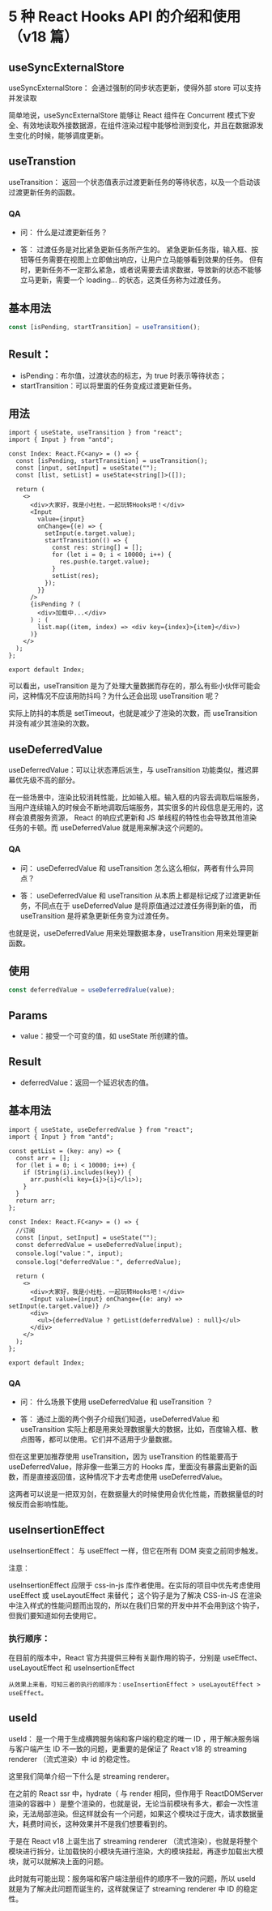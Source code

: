 # 5 种 React Hooks API 的介绍和使用（v18 篇）

## useSyncExternalStore

useSyncExternalStore： 会通过强制的同步状态更新，使得外部 store 可以支持并发读取

简单地说，useSyncExternalStore 能够让 React 组件在 Concurrent 模式下安全、有效地读取外接数据源，在组件渲染过程中能够检测到变化，并且在数据源发生变化的时候，能够调度更新。

## useTranstion

useTransition： 返回一个状态值表示过渡更新任务的等待状态，以及一个启动该过渡更新任务的函数。

### QA

- 问：
  什么是过渡更新任务？

- 答：
  过渡任务是对比紧急更新任务所产生的。
  紧急更新任务指，输入框、按钮等任务需要在视图上立即做出响应，让用户立马能够看到效果的任务。
  但有时，更新任务不一定那么紧急，或者说需要去请求数据，导致新的状态不能够立马更新，需要一个 loading... 的状态，这类任务称为过渡任务。

## 基本用法

```ts
const [isPending, startTransition] = useTransition();
```

## Result：

- isPending：布尔值，过渡状态的标志，为 true 时表示等待状态；
- startTransition：可以将里面的任务变成过渡更新任务。

## 用法

```tsx
import { useState, useTransition } from "react";
import { Input } from "antd";

const Index: React.FC<any> = () => {
  const [isPending, startTransition] = useTransition();
  const [input, setInput] = useState("");
  const [list, setList] = useState<string[]>([]);

  return (
    <>
      <div>大家好，我是小杜杜，一起玩转Hooks吧！</div>
      <Input
        value={input}
        onChange={(e) => {
          setInput(e.target.value);
          startTransition(() => {
            const res: string[] = [];
            for (let i = 0; i < 10000; i++) {
              res.push(e.target.value);
            }
            setList(res);
          });
        }}
      />
      {isPending ? (
        <div>加载中...</div>
      ) : (
        list.map((item, index) => <div key={index}>{item}</div>)
      )}
    </>
  );
};

export default Index;
```

可以看出，useTransition 是为了处理大量数据而存在的，那么有些小伙伴可能会问，这种情况不应该用防抖吗？为什么还会出现 useTransition 呢？

实际上防抖的本质是 setTimeout，也就是减少了渲染的次数，而 useTransition 并没有减少其渲染的次数。

## useDeferredValue

useDeferredValue：可以让状态滞后派生，与 useTransition 功能类似，推迟屏幕优先级不高的部分。

在一些场景中，渲染比较消耗性能，比如输入框。输入框的内容去调取后端服务，当用户连续输入的时候会不断地调取后端服务，其实很多的片段信息是无用的，这样会浪费服务资源， React 的响应式更新和 JS 单线程的特性也会导致其他渲染任务的卡顿。而 useDeferredValue 就是用来解决这个问题的。

### QA

- 问：
  useDeferredValue 和 useTransition 怎么这么相似，两者有什么异同点？

- 答：
  useDeferredValue 和 useTransition 从本质上都是标记成了过渡更新任务，不同点在于 useDeferredValue 是将原值通过过渡任务得到新的值， 而 useTransition 是将紧急更新任务变为过渡任务。

也就是说，useDeferredValue 用来处理数据本身，useTransition 用来处理更新函数。

## 使用

```ts
const deferredValue = useDeferredValue(value);
```

## Params

- value：接受一个可变的值，如 useState 所创建的值。

## Result

- deferredValue：返回一个延迟状态的值。

## 基本用法

```tsx
import { useState, useDeferredValue } from "react";
import { Input } from "antd";

const getList = (key: any) => {
  const arr = [];
  for (let i = 0; i < 10000; i++) {
    if (String(i).includes(key)) {
      arr.push(<li key={i}>{i}</li>);
    }
  }
  return arr;
};

const Index: React.FC<any> = () => {
  //订阅
  const [input, setInput] = useState("");
  const deferredValue = useDeferredValue(input);
  console.log("value：", input);
  console.log("deferredValue：", deferredValue);

  return (
    <>
      <div>大家好，我是小杜杜，一起玩转Hooks吧！</div>
      <Input value={input} onChange={(e: any) => setInput(e.target.value)} />
      <div>
        <ul>{deferredValue ? getList(deferredValue) : null}</ul>
      </div>
    </>
  );
};

export default Index;
```

### QA

- 问：
  什么场景下使用 useDeferredValue 和 useTransition ？

- 答：
  通过上面的两个例子介绍我们知道，useDeferredValue 和 useTransition 实际上都是用来处理数据量大的数据，比如，百度输入框、散点图等，都可以使用。它们并不适用于少量数据。

但在这里更加推荐使用 useTransition，因为 useTransition 的性能要高于 useDeferredValue，除非像一些第三方的 Hooks 库，里面没有暴露出更新的函数，而是直接返回值，这种情况下才去考虑使用 useDeferredValue。

这两者可以说是一把双刃剑，在数据量大的时候使用会优化性能，而数据量低的时候反而会影响性能。

## useInsertionEffect

useInsertionEffect： 与 useEffect 一样，但它在所有 DOM 突变之前同步触发。

注意：

useInsertionEffect 应限于 css-in-js 库作者使用。在实际的项目中优先考虑使用 useEffect 或 useLayoutEffect 来替代；
这个钩子是为了解决 CSS-in-JS 在渲染中注入样式的性能问题而出现的，所以在我们日常的开发中并不会用到这个钩子，但我们要知道如何去使用它。

### 执行顺序：

在目前的版本中，React 官方共提供三种有关副作用的钩子，分别是 useEffect、useLayoutEffect 和 useInsertionEffect

`从效果上来看，可知三者的执行的顺序为：useInsertionEffect > useLayoutEffect > useEffect。`

## useId

useId： 是一个用于生成横跨服务端和客户端的稳定的唯一 ID ，用于解决服务端与客户端产生 ID 不一致的问题，更重要的是保证了 React v18 的 streaming renderer （流式渲染）中 id 的稳定性。

这里我们简单介绍一下什么是 streaming renderer。

在之前的 React ssr 中，hydrate（ 与 render 相同，但作用于 ReactDOMServer 渲染的容器中 ）是整个渲染的，也就是说，无论当前模块有多大，都会一次性渲染，无法局部渲染。但这样就会有一个问题，如果这个模块过于庞大，请求数据量大，耗费时间长，这种效果并不是我们想要看到的。

于是在 React v18 上诞生出了 streaming renderer （流式渲染），也就是将整个模块进行拆分，让加载快的小模块先进行渲染，大的模块挂起，再逐步加载出大模块，就可以就解决上面的问题。

此时就有可能出现：服务端和客户端注册组件的顺序不一致的问题，所以 useId 就是为了解决此问题而诞生的，这样就保证了 streaming renderer 中 ID 的稳定性。
